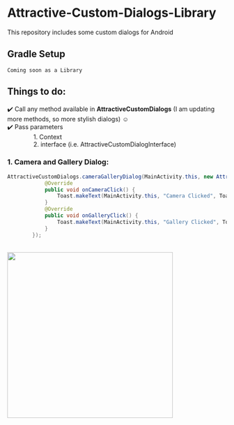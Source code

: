 # Attractive-Custom-Dialogs-Library
This repository includes some custom dialogs for Android
## Gradle Setup
```
Coming soon as a Library
```


## Things to do:

:heavy_check_mark: Call any method available in <b>AttractiveCustomDialogs</b> (I am updating more methods, so more stylish dialogs) :relaxed: <br/>
:heavy_check_mark: Pass parameters 
<br/>&emsp;&emsp;&emsp;&emsp;
            1. Context
            <br/>&emsp;&emsp;&emsp;&emsp;
            2. interface (i.e. AttractiveCustomDialogInterface)


### 1. Camera and Gallery Dialog:
```java
AttractiveCustomDialogs.cameraGalleryDialog(MainActivity.this, new AttractiveCustomDialogInterface() {
            @Override
            public void onCameraClick() {
                Toast.makeText(MainActivity.this, "Camera Clicked", Toast.LENGTH_SHORT).show();
            }
            @Override
            public void onGalleryClick() {
                Toast.makeText(MainActivity.this, "Gallery Clicked", Toast.LENGTH_SHORT).show();
            }
        });
``` 
<br/>
<img src="https://raw.githubusercontent.com/rashidafzaal/Attractive-Custom-Dialogs-Library/master/screenshots/1.jpg" height="380" data-canonical-src="https://raw.githubusercontent.com/rashidafzaal/Attractive-Custom-Dialogs-Library/master/screenshots/1.jpg" style="max-width:100%;">
